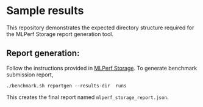 # Sample results

This repository demonstrates the expected directory structure required for the MLPerf Storage report generation tool. 


 ## Report generation:

 Follow the instructions provided in [MLPerf Storage](https://github.com/mlcommons/storage#configuration). To generate benchmark submission report,

    ./benchmark.sh reportgen --results-dir  runs

This creates the final report named `mlperf_storage_report.json`.
